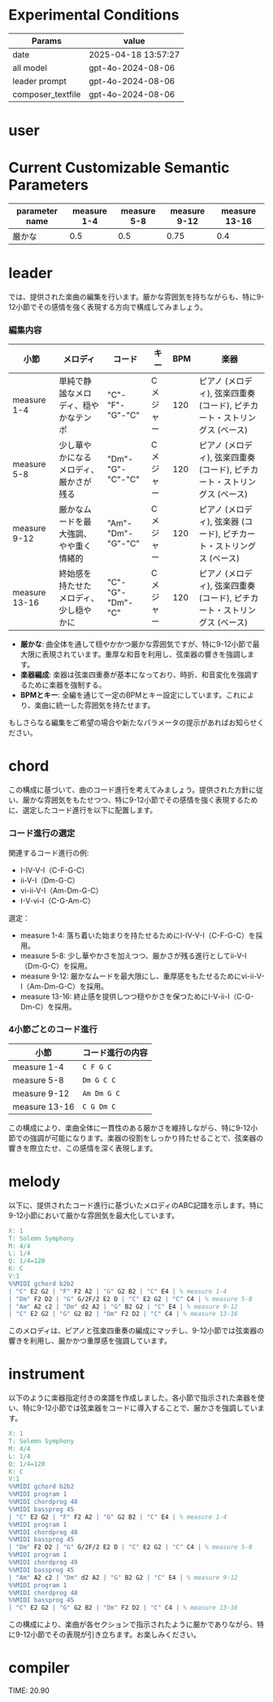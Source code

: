# Experimental Conditions
|Params|value|
|---|---|
|date|	2025-04-18 13:57:27|
|all model|	gpt-4o-2024-08-06|
|leader prompt|	gpt-4o-2024-08-06|
|composer_textfile|	gpt-4o-2024-08-06|


# user  
# Current Customizable Semantic Parameters
| parameter name | measure 1-4 | measure 5-8 | measure 9-12 | measure 13-16 |
|---|---|---|---|---|
| 厳かな | 0.5 | 0.5 | 0.75 | 0.4 |


# leader  
では、提供された楽曲の編集を行います。厳かな雰囲気を持ちながらも、特に9-12小節でその感情を強く表現する方向で構成してみましょう。

### 編集内容

|小節|メロディ|コード| キー | BPM | 楽器 |
|---|---|---|---|---|---|
|measure 1-4|単純で静謐なメロディ、穏やかなテンポ| "C"-"F"-"G"-"C" | Cメジャー | 120 | ピアノ (メロディ), 弦楽四重奏 (コード), ピチカート・ストリングス (ベース) |
|measure 5-8|少し華やかになるメロディ、厳かさが残る| "Dm"-"G"-"C"-"C" | Cメジャー | 120 | ピアノ (メロディ), 弦楽四重奏 (コード), ピチカート・ストリングス (ベース) |
|measure 9-12|厳かなムードを最大強調、やや重く情緒的| "Am"-"Dm"-"G"-"C" | Cメジャー | 120 | ピアノ (メロディ), 弦楽器 (コード), ピチカート・ストリングス (ベース) |
|measure 13-16|終始感を持たせたメロディ、少し穏やかに| "C"-"G"-"Dm"-"C" | Cメジャー | 120 | ピアノ (メロディ), 弦楽四重奏 (コード), ピチカート・ストリングス (ベース) |

- **厳かな**: 曲全体を通して穏やかかつ厳かな雰囲気ですが、特に9-12小節で最大限に表現されています。重厚な和音を利用し、弦楽器の響きを強調します。
- **楽器編成**: 楽器は弦楽四重奏が基本になっており、時折、和音変化を強調するために楽器を強制する。
- **BPMとキー**: 全編を通じて一定のBPMとキー設定にしています。これにより、楽曲に統一した雰囲気を持たせます。

もしさらなる編集をご希望の場合や新たなパラメータの提示があればお知らせください。

# chord  
この構成に基づいて、曲のコード進行を考えてみましょう。提供された方針に従い、厳かな雰囲気をもたせつつ、特に9-12小節でその感情を強く表現するために、選定したコード進行を以下に配置します。

### コード進行の選定

関連するコード進行の例:
- I-IV-V-I（C-F-G-C）
- ii-V-I（Dm-G-C）
- vi-ii-V-I（Am-Dm-G-C）
- I-V-vi-I（C-G-Am-C）

選定：
- measure 1-4: 落ち着いた始まりを持たせるためにI-IV-V-I（C-F-G-C）を採用。
- measure 5-8: 少し華やかさを加えつつ、厳かさが残る進行としてii-V-I（Dm-G-C）を採用。
- measure 9-12: 厳かなムードを最大限にし、重厚感をもたせるためにvi-ii-V-I（Am-Dm-G-C）を採用。
- measure 13-16: 終止感を提供しつつ穏やかさを保つためにI-V-ii-I（C-G-Dm-C）を採用。

### 4小節ごとのコード進行

|小節|コード進行の内容|
|---|---|
|measure 1-4|`C F G C`|
|measure 5-8|`Dm G C C`|
|measure 9-12|`Am Dm G C`|
|measure 13-16|`C G Dm C`|

この構成により、楽曲全体に一貫性のある厳かさを維持しながら、特に9-12小節での強調が可能になります。楽器の役割をしっかり持たせることで、弦楽器の響きを際立たせ、この感情を深く表現します。

# melody  
以下に、提供されたコード進行に基づいたメロディのABC記譜を示します。特に9-12小節において厳かな雰囲気を最大化しています。

```abc
X: 1
T: Solemn Symphony
M: 4/4
L: 1/4
Q: 1/4=120
K: C
V:1
%%MIDI gchord b2b2
| "C" E2 G2 | "F" F2 A2 | "G" G2 B2 | "C" E4 | % measure 1-4
| "Dm" F2 D2 | "G" G/2F/2 E2 D | "C" E2 G2 | "C" C4 | % measure 5-8
| "Am" A2 c2 | "Dm" d2 A2 | "G" B2 G2 | "C" E4 | % measure 9-12
| "C" E2 G2 | "G" G2 B2 | "Dm" F2 D2 | "C" C4 | % measure 13-16
```

このメロディは、ピアノと弦楽四重奏の編成にマッチし、9-12小節では弦楽器の響きを利用し、厳かかつ重厚感を強調しています。

# instrument  
以下のように楽器指定付きの楽譜を作成しました。各小節で指示された楽器を使い、特に9-12小節では弦楽器をコードに導入することで、厳かさを強調しています。

```abc
X: 1
T: Solemn Symphony
M: 4/4
L: 1/4
Q: 1/4=120
K: C
V:1
%%MIDI gchord b2b2
%%MIDI program 1
%%MIDI chordprog 48
%%MIDI bassprog 45
| "C" E2 G2 | "F" F2 A2 | "G" G2 B2 | "C" E4 | % measure 1-4
%%MIDI program 1
%%MIDI chordprog 48
%%MIDI bassprog 45
| "Dm" F2 D2 | "G" G/2F/2 E2 D | "C" E2 G2 | "C" C4 | % measure 5-8
%%MIDI program 1
%%MIDI chordprog 49
%%MIDI bassprog 45
| "Am" A2 c2 | "Dm" d2 A2 | "G" B2 G2 | "C" E4 | % measure 9-12
%%MIDI program 1
%%MIDI chordprog 48
%%MIDI bassprog 45
| "C" E2 G2 | "G" G2 B2 | "Dm" F2 D2 | "C" C4 | % measure 13-16
```

この構成により、楽曲が各セクションで指示されたように厳かでありながら、特に9-12小節でその表現が引き立ちます。お楽しみください。

# compiler  


TIME: 20.90

